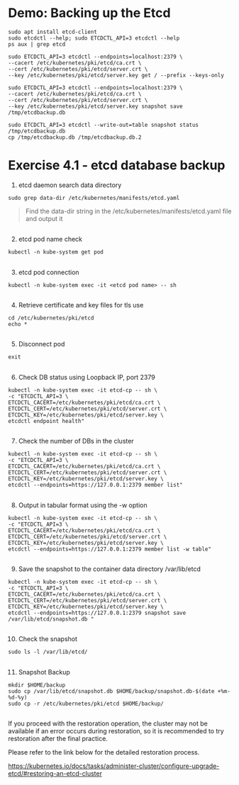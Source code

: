# Demo: Backing up the Etcd
```
sudo apt install etcd-client
sudo etcdctl --help; sudo ETCDCTL_API=3 etcdctl --help
ps aux | grep etcd

sudo ETCDCTL_API=3 etcdctl --endpoints=localhost:2379 \
--cacert /etc/kubernetes/pki/etcd/ca.crt \
--cert /etc/kubernetes/pki/etcd/server.crt \
--key /etc/kubernetes/pki/etcd/server.key get / --prefix --keys-only

sudo ETCDCTL_API=3 etcdctl --endpoints=localhost:2379 \
--cacert /etc/kubernetes/pki/etcd/ca.crt \
--cert /etc/kubernetes/pki/etcd/server.crt \
--key /etc/kubernetes/pki/etcd/server.key snapshot save /tmp/etcdbackup.db

sudo ETCDCTL_API=3 etcdctl --write-out=table snapshot status /tmp/etcdbackup.db
cp /tmp/etcdbackup.db /tmp/etcdbackup.db.2
```

# Exercise 4.1 - etcd database backup

1. etcd daemon search data directory

```
sudo grep data-dir /etc/kubernetes/manifests/etcd.yaml
```
> Find the data-dir string in the /etc/kubernetes/manifests/etcd.yaml file and output it


##

2. etcd pod name check

```
kubectl -n kube-system get pod
```

##

3. etcd pod connection

```
kubectl -n kube-system exec -it <etcd pod name> -- sh
```

##

4. Retrieve certificate and key files for tls use

```
cd /etc/kubernetes/pki/etcd
echo *
```

##

5. Disconnect pod

```
exit
```

##

6. Check DB status using Loopback IP, port 2379

```
kubectl -n kube-system exec -it etcd-cp -- sh \
-c "ETCDCTL_API=3 \
ETCDCTL_CACERT=/etc/kubernetes/pki/etcd/ca.crt \
ETCDCTL_CERT=/etc/kubernetes/pki/etcd/server.crt \
ETCDCTL_KEY=/etc/kubernetes/pki/etcd/server.key \
etcdctl endpoint health"
```

##

7. Check the number of DBs in the cluster

```
kubectl -n kube-system exec -it etcd-cp -- sh \
-c "ETCDCTL_API=3 \
ETCDCTL_CACERT=/etc/kubernetes/pki/etcd/ca.crt \
ETCDCTL_CERT=/etc/kubernetes/pki/etcd/server.crt \
ETCDCTL_KEY=/etc/kubernetes/pki/etcd/server.key \
etcdctl --endpoints=https://127.0.0.1:2379 member list"
```

##

8. Output in tabular format using the -w option

```
kubectl -n kube-system exec -it etcd-cp -- sh \
-c "ETCDCTL_API=3 \
ETCDCTL_CACERT=/etc/kubernetes/pki/etcd/ca.crt \
ETCDCTL_CERT=/etc/kubernetes/pki/etcd/server.crt \
ETCDCTL_KEY=/etc/kubernetes/pki/etcd/server.key \
etcdctl --endpoints=https://127.0.0.1:2379 member list -w table"
```

##

9. Save the snapshot to the container data directory /var/lib/etcd

```
kubectl -n kube-system exec -it etcd-cp -- sh \
-c "ETCDCTL_API=3 \
ETCDCTL_CACERT=/etc/kubernetes/pki/etcd/ca.crt \
ETCDCTL_CERT=/etc/kubernetes/pki/etcd/server.crt \
ETCDCTL_KEY=/etc/kubernetes/pki/etcd/server.key \
etcdctl --endpoints=https://127.0.0.1:2379 snapshot save /var/lib/etcd/snapshot.db "
```

##

10. Check the snapshot

```
sudo ls -l /var/lib/etcd/
```

##

11. Snapshot Backup

```
mkdir $HOME/backup
sudo cp /var/lib/etcd/snapshot.db $HOME/backup/snapshot.db-$(date +%m-%d-%y)
sudo cp -r /etc/kubernetes/pki/etcd $HOME/backup/
```

##

If you proceed with the restoration operation, the cluster may not be available if an error occurs during restoration, so it is recommended to try restoration after the final practice.

Please refer to the link below for the detailed restoration process.

https://kubernetes.io/docs/tasks/administer-cluster/configure-upgrade-etcd/#restoring-an-etcd-cluster

##
